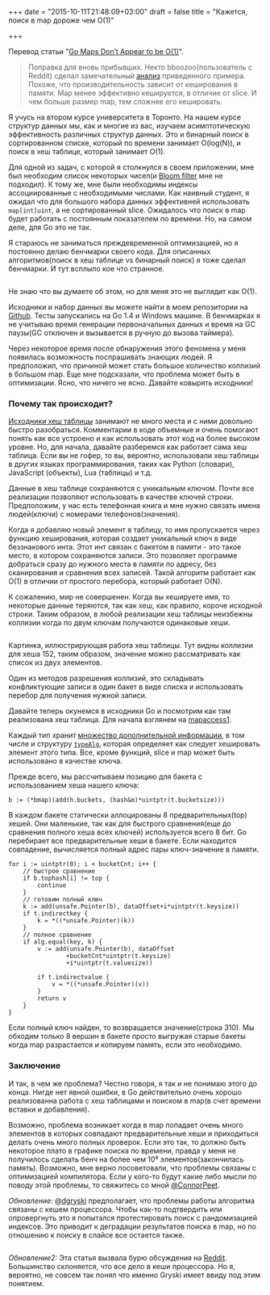 +++
date = "2015-10-11T21:48:09+03:00"
draft = false
title = "Кажется, поиск в map дороже чем O(1)"

+++

<p>Перевод статьи "<a href="https://medium.com/@ConnorPeet/go-maps-are-not-o-1-91c1e61110bf">Go Maps Don’t Appear to be O(1)</a>".</p>

<blockquote>
  <p>Поправка для вновь прибывших. Некто bboozoo(пользователь с Reddit) сделал замечательный <a href="https://www.reddit.com/r/golang/comments/3n0lf8/go_maps_dont_appear_to_be_o1/cvkb783">анализ</a> приведенного примера. Похоже, что производительность зависит от кеширования в памяти. Map менее эффективно кешируется, в отличие от slice. И чем больше размер map, тем сложнее его кешировать.</p>
</blockquote>

<p>Я учусь на втором курсе университета в Торонто. На нашем курсе структур данных мы, как и многие из вас, изучаем асимптотическую эффективность различных структур данных. Это и бинарный поиск в сортированном списке, который по времени занимает O(log(N)), и поиск в хеш таблице, который занимает O(1).</p>

<p>Для одной из задач, с которой я столкнулся в своем приложении, мне был необходим список некоторых чисел(и <a href="https://medium.com/the-story/what-are-bloom-filters-1ec2a50c68ff">Bloom filter</a> мне не подходил). К тому же, мне были необходимы индексы ассоциированные с необходимыми числами. Как наивный студент, я ожидал что для большого набора данных эффективней использовать <code>map[int]uint</code>, а не сортированный slice. Ожидалось что поиск в map будет работать с постоянным показателем по времени. Но, на самом деле, для Go это не так.</p>

<p>Я стараюсь не заниматься преждевременной оптимизацией, но я постоянно делаю бенчмарки своего кода. Для описанных алгоритмов(поиск в хеш таблице vs бинарный поиск) я тоже сделал бенчмарки. И тут всплыло кое что странное.</p>

<p><img src="https://cdn-images-1.medium.com/max/800/1*17WOVTOEuwFSNfwOmEKheg.png" alt="" /></p>

<p>Не знаю что вы думаете об этом, но для меня это не выглядит как O(1).</p>

<p>Исходники и набор данных вы можете найти в моем репозитории на <a href="http://github.com/connor4312/maps-are-not-o1">Github</a>. Тесты запускались на Go 1.4 и Windows машине. В бенчмарках я не учитываю время генерации первоначальных данных и время на GC паузы(GC отключен и вызывается в ручную до вызова таймера).</p>

<p>Через некоторое время после обнаружения этого феномена у меня появилась возможность поспрашивать знающих людей. Я предположил, что причиной может стать большое количество коллизий в большом map. Еще мне подсказали, что проблема может быть в оптимизации. Ясно, что ничего не ясно. Давайте ковырять исходники!</p>

<h3>Почему так происходит?</h3>

<p><a href="https://golang.org/src/runtime/hashmap.go">Исходники хеш таблицы</a> занимают не много места и с ними довольно быстро разобраться. Комментарии в коде объемные и очень помогают понять как все устроено и как использовать этот код на более высоком уровне. Но, для начала, давайте разберемся как работает сама хеш таблица. Если вы не гофер, то вы, вероятно, использовали хеш таблицы в других языках программирования, таких как Python (словари), JavaScript (объекты), Lua (таблицы) и т.д.</p>

<p>Данные в хеш таблице сохраняются с уникальным ключом. Почти все реализации позволяют использовать в качестве ключей строки. Предположим, у нас есть телефонная книга и мне нужно связать имена людей(ключи) с номерами телефонов(значения).</p>

<p>Когда я добавляю новый элемент в таблицу, то имя пропускается через функцию хеширования, которая создает уникальный ключ в виде беззнакового инта. Этот инт связан с бакетом в памяти - это такое место, в котором сохраняются записи. Это позволяет программе добраться сразу до нужного места в памяти по адресу, без сканирования и сравнения всех записей. Такой алгоритм работает как O(1) в отличии от простого перебора, который работает O(N).</p>

<p>К сожалению, мир не совершенен. Когда вы хешируете имя, то некоторые данные теряются, так как хеш, как правило, короче исходной строки. Таким образом, в любой реализации хеш таблицы неизбежны коллизии когда по двум ключам получаются одинаковые хеши.</p>

<p><img src="https://cdn-images-1.medium.com/max/800/1*BiUwIWGQSrdWiAuHnQPg4g.png" alt="" /></p>

<p>Картинка, иллюстрирующая работа хеш таблицы. Тут видны коллизии для хеша 152, таким образом, значение можно рассматривать как список из двух элементов.</p>

<p>Один из методов разрешения коллизий, это складывать конфликтующие записи в один бакет в виде списка и использовать перебор для получения нужной записи.</p>

<p>Давайте теперь окунемся в исходники Go и посмотрим как там реализована хеш таблица. Для начала взглянем на <a href="https://github.com/golang/go/blob/e01be84149b8189a58815ab75a86984e58d203e2/src/runtime/hashmap.go#L272">mapaccess1</a>.</p>

<p>Каждый тип хранит <a href="https://github.com/golang/go/blob/e01be84149b8189a58815ab75a86984e58d203e2/src/runtime/type.go#L14">множество дополнительной информации</a>, в том числе и структуру <a href="https://github.com/golang/go/blob/e01be84149b8189a58815ab75a86984e58d203e2/src/runtime/alg.go#L43"><code>typeAlg</code></a>, которая определяет как следует хешировать элемент этого типа. Все, кроме функций, slice и map может быть использовано в качестве ключа.</p>

<p>Прежде всего, мы рассчитываем позицию для бакета с использованием хеша нашего ключа:</p>

<pre><code class="go">b := (*bmap)(add(h.buckets, (hash&amp;m)*uintptr(t.bucketsize)))
</code></pre>

<p>В каждом бакете статически аллоцированы 8 предварительных(top) хешей. Они маленькие, так как для быстрого сравнения(еще до сравнения полного хеша всех ключей) используется всего 8 бит. Go перебирает все предварительные хеши в бакете. Если находится совпадение, вычисляется полный адрес пары ключ-значение в памяти.</p>

<pre><code>for i := uintptr(0); i &lt; bucketCnt; i++ {
    // быстрое сравнение
    if b.tophash[i] != top {
        continue
    }
    // готовим полный ключ
    k := add(unsafe.Pointer(b), dataOffset+i*uintptr(t.keysize))
    if t.indirectkey {
        k = *((*unsafe.Pointer)(k))
    }
    // полное сравнение
    if alg.equal(key, k) {
        v := add(unsafe.Pointer(b), dataOffset
                +bucketCnt*uintptr(t.keysize)
                +i*uintptr(t.valuesize))

        if t.indirectvalue {
            v = *((*unsafe.Pointer)(v))
        }
        return v
    }
}
</code></pre>

<p>Если полный ключ найден, то возвращается значение(строка 310). Мы обходим только 8 вершин в бакете просто выгружая старые бакеты когда map разрастается и копируем память, если это необходимо.</p>

<h3>Заключение</h3>

<p>И так, в чем же проблема? Честно говоря, я так и не понимаю этого до конца. Нигде нет явной ошибки, в Go действительно очень хорошо реализованна работа с хеш таблицами и поиском в map(в счет времени вставки и добавления).</p>

<p>Возможно, проблема возникает когда в map попадает очень много элементов в которых совпадают предварительные хеши и приходиться делать очень много полных проверок. Если это так, то должно быть некоторое плато в графике поиска по времени, правда у меня не получилось сделать бенч на более чем 10⁸ элементов(закончилась память). Возможно, мне верно посоветовали, что проблемы связаны с оптимизацией компилятора. Если у кого-то будут какие либо мысли по поводу этой проблемы, то свяжитесь со мной <a href="https://twitter.com/ConnorPeet">@ConnorPeet</a>.</p>

<p><em>Обновление:</em> <a href="https://twitter.com/dgryski">@dgryski</a> предполагает, что проблемы работы алгоритма связаны с кешем процессора. Чтобы как-то подтвердить или опровергнуть это я попытался протестировать поиск с рандомизацией индексов. Это приводит к деградации результатов поиска в map, но по отношению к поиску в слайсе все остается также.</p>

<p><img src="http://i.imgur.com/BqOQGzc.png" alt="" /></p>

<p><em>Обновление2:</em> Эта статья вызвала бурю обсуждения на <a href="https://www.reddit.com/r/golang/comments/3n0lf8/go_maps_dont_appear_to_be_o1/">Reddit</a>. Большинство склоняется, что все дело в кеши процессора. Но я, вероятно, не совсем так понял что именно Gryski имеет ввиду под этим понятием.</p>
